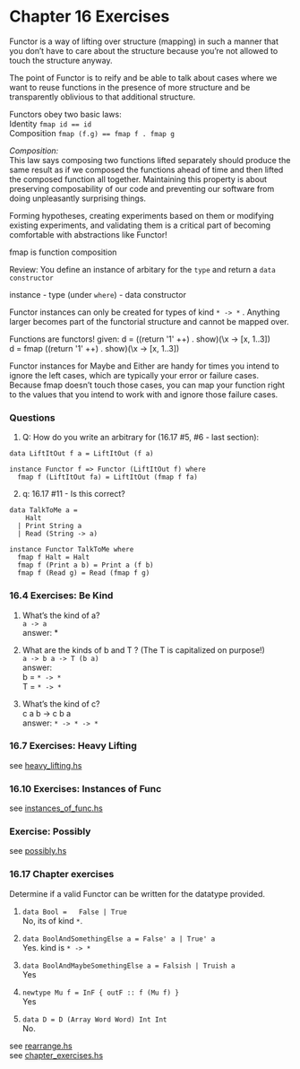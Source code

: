# Chapter 16 Exercises

Functor is a way of lifting over structure (mapping) in such a manner that you don’t have to care about the structure because you’re not allowed to touch the structure anyway.  

The point of Functor is to reify and be able to talk about cases where we want to reuse functions in the presence of more structure and be transparently oblivious to that additional structure.

Functors obey two basic laws:  
Identity `fmap id == id`  
Composition  `fmap (f.g) == fmap f . fmap g`


_Composition:_  
This law says composing two functions lifted separately should produce the same result as if we composed the functions ahead of time and then lifted the composed function all together. Maintaining this property is about preserving composability of our code and preventing our software from doing unpleasantly surprising things.

Forming hypotheses, creating experiments based on them or modifying existing experiments, and validating them is a critical part of becoming comfortable with abstractions like Functor!


fmap is function composition

Review: You define an instance of arbitary for the `type` and return a `data constructor`

instance - type
(under `where`) - data constructor

Functor instances can only be created for types of kind `* -> *`
. Anything larger becomes part of the functorial structure and cannot be mapped over.

Functions are functors!
given:
d = ((return '1' ++) . show)(\x -> [x, 1..3])  
d = fmap ((return '1' ++) . show)(\x -> [x, 1..3])

Functor instances for Maybe and Either are handy for times you intend to ignore the left cases, which are typically your error or failure cases. Because fmap doesn’t touch those cases, you can map your function right to the values that you intend to work with and ignore those failure cases.

### Questions
1. Q: How do you write an arbitrary for (16.17 #5, #6 - last section):  

```
data LiftItOut f a = LiftItOut (f a)

instance Functor f => Functor (LiftItOut f) where
  fmap f (LiftItOut fa) = LiftItOut (fmap f fa)
```

2. q: 16.17 #11 - Is this correct?

```
data TalkToMe a =
    Halt
  | Print String a
  | Read (String -> a)

instance Functor TalkToMe where
  fmap f Halt = Halt
  fmap f (Print a b) = Print a (f b)
  fmap f (Read g) = Read (fmap f g)
```


### 16.4 Exercises: Be Kind
1. What’s the kind of a?  
`a -> a`  
answer: *  

2. What are the kinds of b and T ? (The T is capitalized on purpose!)  
`a -> b a -> T (b a)`  
answer:  
b = `* -> *`  
T = `* -> *`

3. What’s the kind of c?  
c a b -> c b a  
answer: `* -> * -> *`

### 16.7 Exercises: Heavy Lifting
see [heavy_lifting.hs](./heavy_lifting.hs)

### 16.10 Exercises: Instances of Func
see [instances_of_func.hs](./instances_of_func.hs)

### Exercise: Possibly
see [possibly.hs](./possibly.hs)

### 16.17 Chapter exercises
Determine if a valid Functor can be written for the datatype provided.

1.  `data Bool =  
      False | True`  
No, its of kind `*`.

2. `data BoolAndSomethingElse a =
False' a | True' a`  
Yes. kind is `* -> *`

3. `data BoolAndMaybeSomethingElse a =
Falsish | Truish a`  
Yes

4. `newtype Mu f = InF { outF :: f (Mu f) }`  
Yes  

5. `data D =
D (Array Word Word) Int Int`  
No.

see [rearrange.hs](./rearrange.hs)  
see [chapter_exercises.hs](./chapter_exercises.hs)
